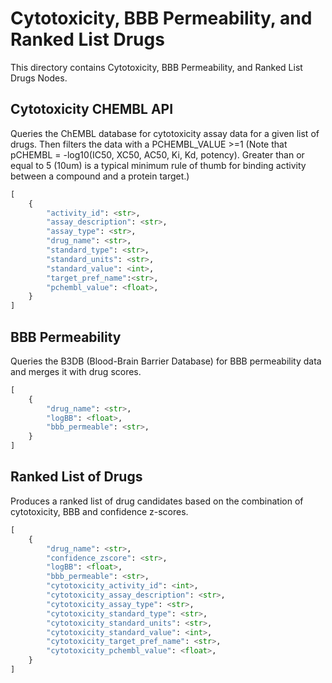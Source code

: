 # Cytotoxicity, BBB Permeability, and Ranked List Drugs

This directory contains Cytotoxicity, BBB Permeability, and Ranked List Drugs Nodes.

## Cytotoxicity CHEMBL API

Queries the ChEMBL database for cytotoxicity assay data for a given list of drugs. Then filters the data with a PCHEMBL_VALUE >=1 (Note that pCHEMBL = -log10(IC50, XC50, AC50, Ki, Kd, potency). Greater than or equal to 5 (10um) is a typical minimum rule of thumb for binding activity between a compound and a protein target.)

```python
[
    {
        "activity_id": <str>,
        "assay_description": <str>,
        "assay_type": <str>,
        "drug_name": <str>,
        "standard_type": <str>,
        "standard_units": <str>,
        "standard_value": <int>,
        "target_pref_name":<str>,
        "pchembl_value": <float>,
    }
]
```

## BBB Permeability

Queries the B3DB (Blood-Brain Barrier Database) for BBB permeability data and merges it with drug scores.

```python
[
    {
        "drug_name": <str>,
        "logBB": <float>,
        "bbb_permeable": <str>,
    }
]
```

## Ranked List of Drugs

Produces a ranked list of drug candidates based on the combination of cytotoxicity, BBB and confidence z-scores.

```python
[
    {
        "drug_name": <str>,
        "confidence_zscore": <str>,
        "logBB": <float>,
        "bbb_permeable": <str>,
        "cytotoxicity_activity_id": <int>,
        "cytotoxicity_assay_description": <str>,
        "cytotoxicity_assay_type": <str>,
        "cytotoxicity_standard_type": <str>,
        "cytotoxicity_standard_units": <str>,
        "cytotoxicity_standard_value": <int>,
        "cytotoxicity_target_pref_name": <str>,
        "cytotoxicity_pchembl_value": <float>,
    }
]
```
